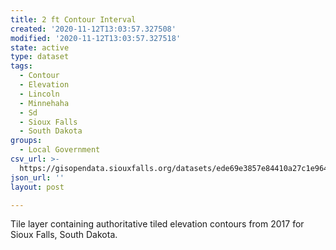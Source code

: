 ```yaml
---
title: 2 ft Contour Interval
created: '2020-11-12T13:03:57.327508'
modified: '2020-11-12T13:03:57.327518'
state: active
type: dataset
tags:
  - Contour
  - Elevation
  - Lincoln
  - Minnehaha
  - Sd
  - Sioux Falls
  - South Dakota
groups:
  - Local Government
csv_url: >-
  https://gisopendata.siouxfalls.org/datasets/ede69e3857e84410a27c1e964bd7758f_2.csv?outSR=%7B%22latestWkid%22%3A3857%2C%22wkid%22%3A102100%7D
json_url: ''
layout: post

---
```

<div><div>Tile layer containing authoritative tiled elevation contours from 2017 for Sioux Falls, South Dakota.</div></div><div><br /></div><div><br /></div>
